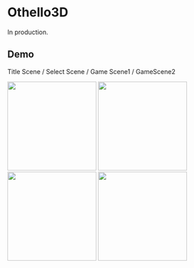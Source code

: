 # Othello3D

In production.

## Demo

Title Scene / Select Scene / Game Scene1 / GameScene2

<img src = "https://user-images.githubusercontent.com/29913450/125939706-0c4e6448-2880-47db-9861-eda494bcdc4f.PNG" width = "200px"> <img src = "https://user-images.githubusercontent.com/29913450/125939718-e1ab3712-23a7-4579-a7c0-d742b8bdb276.PNG" width = "200px"> <img src = "https://user-images.githubusercontent.com/29913450/125939729-4a2d2f28-4549-4ee3-bc7b-60c1a5d07e08.PNG" width = "200px"> <img src = "https://user-images.githubusercontent.com/29913450/125939732-412475dc-3c94-4a23-84c5-5fa29fac0262.PNG" width = "200px">
